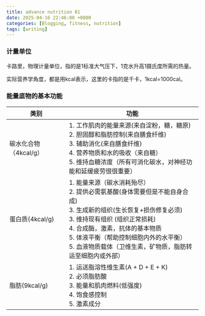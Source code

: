 ```yaml
---
title: advance nutrition 01
date: 2025-04-16 22:46:00 +0800
categories: [Blogging, fitness, nutrition]
tags: [writing]
---
```


### 计量单位

卡路里，物理计量单位，指的是1标准大气压下，1克水升高1摄氏度所需的热量。

实际营养学角度，都是用kcal表示，这里的卡指的是千卡，1kcal=1000cal。

### 能量底物的基本功能

| 类别                  | 功能                                                                                                                                                                                                                                                                                                          |
| --------------------- | ------------------------------------------------------------------------------------------------------------------------------------------------------------------------------------------------------------------------------------------------------------------------------------------------------------- |
| 碳水化合物（4kcal/g） | 1. 工作肌肉的能量来源(来自淀粉，糖，糖原) <br> 2. 胆固醇和脂肪控制(来自膳食纤维)<br> 3. 辅助消化(来自膳食纤维) <br> 4. 营养物质和水的吸收（来自糖）<br> 5. 维持血糖浓度（所有可消化碳水，对神经功能和延缓疲劳很很重要）                                                                                       |
| 蛋白质(4kcal/g)       | 1. 能量来源（碳水消耗殆尽）<br> 2. 提供必需氨基酸(身体需要但是不能自身合成) <br> 3. 生成新的组织(生长恢复+损伤修复必须) <br> 3. 维持现有组织 (组织正常损耗) <br> 4. 合成酶，激素，抗体的基本物质 <br> 5. 体液平衡（帮助控制细胞内外的水平衡）<br> 5. 血液物质载体（卫维生素，矿物质，脂肪转运至细胞内或外部） |
| 脂肪(9kcal/g)         | 1. 运送脂溶性维生素(A + D + E + K) <br> 2. 必须脂肪酸 <br> 3. 能量和肌肉燃料(低强度) <br> 4. 饱食感控制  <br> 5. 激素成分                                                                                                                                                                                     |
